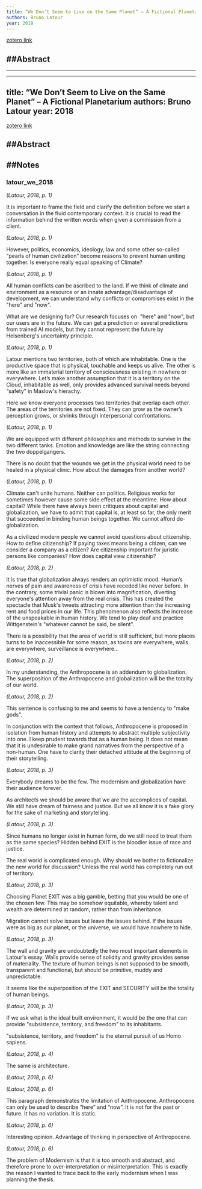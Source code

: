 ```yaml
---
title: “We Don’t Seem to Live on the Same Planet” – A Fictional Planetarium
authors: Bruno Latour
year: 2018
---
```


[zotero link]()

##Abstract
---


---
---
title: “We Don’t Seem to Live on the Same Planet” – A Fictional Planetarium
authors: Bruno Latour
year: 2018
---

[zotero link]()

##Abstract
---



##Notes
---
<h3>latour_we_2018</h3> 

<i>(Latour, 2018, p. 1)</i> 

It is important to frame the field and clarify the definition before we start a conversation in the fluid contemporary context. It is crucial to read the information behind the written words when given a commission from a client. 

<i>(Latour, 2018, p. 1)</i> 

However, politics, economics, ideology, law and some other so-called “pearls of human civilization” become reasons to prevent human uniting together. Is everyone really equal speaking of Climate? 

<i>(Latour, 2018, p. 1)</i> 

All human conflicts can be ascribed to the land. If we think of climate and environment as a resource or an innate advantage/disadvantage of development, we can understand why conflicts or compromises exist in the "here" and "now". 

What are we designing for? Our research focuses on  "here" and "now", but our users are in the future. We can get a prediction or several predictions from trained AI models, but they cannot represent the future by Heisenberg's uncertainty principle. 

<i>(Latour, 2018, p. 1)</i> 

Latour mentions two territories, both of which are inhabitable. One is the productive space that is physical, touchable and keeps us alive. The other is more like an immaterial territory of consciousness existing in nowhere or everywhere. Let’s make another assumption that it is a territory on the Cloud, inhabitable as well, only provides advanced survival needs beyond “safety” in Maslow's hierachy. 

Here we know everyone processes two territories that overlap each other. The areas of the territories are not fixed. They can grow as the owner’s perception grows, or shrinks through interpersonal confrontations. 

<i>(Latour, 2018, p. 1)</i> 

We are equipped with different philosophies and methods to survive in the two different tanks. Emotion and knowledge are like the string connecting the two doppelgangers. 

There is no doubt that the wounds we get in the physical world need to be healed in a physical clinic. How about the damages from another world? 

<i>(Latour, 2018, p. 1)</i> 

Climate can't unite humans. Neither can politics. Religious works for sometimes however cause some side effect at the meantime. How about capital? While there have always been critiques about capital and globalization, we have to admit that capital is, at least so far, the only merit that succeeded in binding human beings together. We cannot afford de-globalization. 

As a civilized modern people we cannot avoid questions about citizenship. How to define citizenship? If paying taxes means being a citizen, can we consider a company as a citizen? Are citizenship important for juristic persons like companies? How does capital view citizenship? 

<i>(Latour, 2018, p. 2)</i> 

It is true that globalization always renders an optimistic mood. Human’s nerves of pain and awareness of crisis have receded like never before. In the contrary, some trivial panic is blown into magnification, diverting everyone's attention away from the real crisis. This has created the spectacle that Musk's tweets attracting more attention than the increasing rent and food prices in our life. This phenomenon also reflects the increase of the unspeakable in human history. We tend to play deaf and practice Wittgenstein's "whatever cannot be said, be silent". 

There is a possibility that the area of world is still sufficient, but more places turns to be inaccessible for some reason, as toxins are everywhere, walls are everywhere, surveillance is everywhere... 

<i>(Latour, 2018, p. 2)</i> 

In my understanding, the Anthropocene is an addendum to globalization. The superposition of the Anthropocene and globalization will be the totality of our world. 

<i>(Latour, 2018, p. 2)</i> 

This sentence is confusing to me and seems to have a tendency to "make gods". 

In conjunction with the context that follows, Anthropocene is proposed in isolation from human history and attempts to abstract multiple subjectivity into one. I keep prudent towards that as a human being. It does not mean that it is undesirable to make grand narratives from the perspective of a non-human. One have to clarity their detached attitude at the beginning of their storytelling. 

<i>(Latour, 2018, p. 3)</i> 

Everybody dreams to be the few. The modernism and globalization have their audience forever. 

As architects we should be aware that we are the accomplices of capital. We still have dream of fairness and justice. But we all know it is a fake glory for the sake of marketing and storytelling. 

<i>(Latour, 2018, p. 3)</i> 

Since humans no longer exist in human form, do we still need to treat them as the same species? Hidden behind EXIT is the bloodier issue of race and justice. 

The real world is complicated enough. Why should we bother to fictionalize the new world for discussion? Unless the real world has completely run out of territory. 

<i>(Latour, 2018, p. 3)</i> 

Choosing Planet EXIT was a big gamble, betting that you would be one of the chosen few. This may be somehow equitable, whereby talent and wealth are determined at random, rather than from inheritance. 

Migration cannot solve issues but leave the issues behind. If the issues were as big as our planet, or the universe, we would have nowhere to hide. 

<i>(Latour, 2018, p. 3)</i> 

The wall and gravity are undoubtedly the two most important elements in Latour's essay. Walls provide sense of solidity and gravity provides sense of materiality. The texture of human beings is not supposed to be smooth, transparent and functional, but should be primitive, muddy and unpredictable. 

It seems like the superposition of the EXIT and SECURITY will be the totality of human beings. 

<i>(Latour, 2018, p. 3)</i> 

If we ask what is the ideal built environment, it would be the one that can provide "subsistence, territory, and freedom" to its inhabitants. 

"subsistence, territory, and freedom" is the eternal pursuit of us Homo sapiens. 

<i>(Latour, 2018, p. 4)</i> 

The same is architecture. 

<i>(Latour, 2018, p. 6)</i> 

<i>(Latour, 2018, p. 6)</i> 

This paragraph demonstrates the limitation of Anthropocene. Anthropocene can only be used to describe “here” and “now”. It is not for the past or future. It has no variation. It is static. 

<i>(Latour, 2018, p. 6)</i> 

Interesting opinion. Advantage of thinking in perspective of Anthropocene. 

<i>(Latour, 2018, p. 6)</i> 

The problem of Modernism is that it is too smooth and abstract, and therefore prone to over-interpretation or misinterpretation. This is exactly the reason I wanted to trace back to the early modernism when I was planning the thesis.